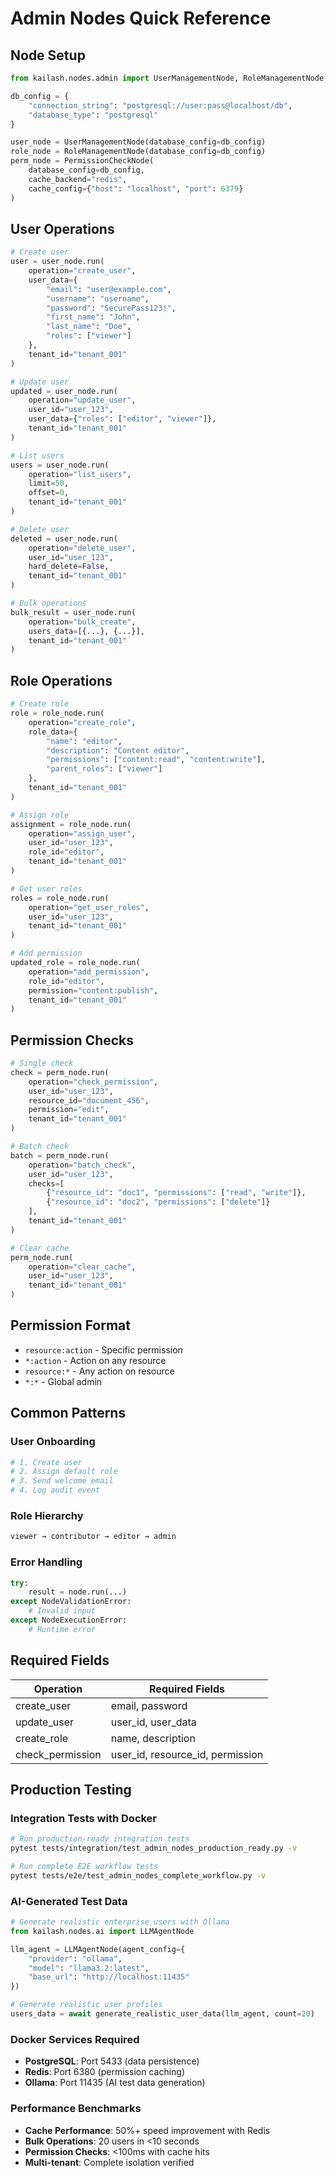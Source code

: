 # Admin Nodes Quick Reference

## Node Setup

```python
from kailash.nodes.admin import UserManagementNode, RoleManagementNode, PermissionCheckNode

db_config = {
    "connection_string": "postgresql://user:pass@localhost/db",
    "database_type": "postgresql"
}

user_node = UserManagementNode(database_config=db_config)
role_node = RoleManagementNode(database_config=db_config)
perm_node = PermissionCheckNode(
    database_config=db_config,
    cache_backend="redis",
    cache_config={"host": "localhost", "port": 6379}
)
```

## User Operations

```python
# Create user
user = user_node.run(
    operation="create_user",
    user_data={
        "email": "user@example.com",
        "username": "username",
        "password": "SecurePass123!",
        "first_name": "John",
        "last_name": "Doe",
        "roles": ["viewer"]
    },
    tenant_id="tenant_001"
)

# Update user
updated = user_node.run(
    operation="update_user",
    user_id="user_123",
    user_data={"roles": ["editor", "viewer"]},
    tenant_id="tenant_001"
)

# List users
users = user_node.run(
    operation="list_users",
    limit=50,
    offset=0,
    tenant_id="tenant_001"
)

# Delete user
deleted = user_node.run(
    operation="delete_user",
    user_id="user_123",
    hard_delete=False,
    tenant_id="tenant_001"
)

# Bulk operations
bulk_result = user_node.run(
    operation="bulk_create",
    users_data=[{...}, {...}],
    tenant_id="tenant_001"
)
```

## Role Operations

```python
# Create role
role = role_node.run(
    operation="create_role",
    role_data={
        "name": "editor",
        "description": "Content editor",
        "permissions": ["content:read", "content:write"],
        "parent_roles": ["viewer"]
    },
    tenant_id="tenant_001"
)

# Assign role
assignment = role_node.run(
    operation="assign_user",
    user_id="user_123",
    role_id="editor",
    tenant_id="tenant_001"
)

# Get user roles
roles = role_node.run(
    operation="get_user_roles",
    user_id="user_123",
    tenant_id="tenant_001"
)

# Add permission
updated_role = role_node.run(
    operation="add_permission",
    role_id="editor",
    permission="content:publish",
    tenant_id="tenant_001"
)
```

## Permission Checks

```python
# Single check
check = perm_node.run(
    operation="check_permission",
    user_id="user_123",
    resource_id="document_456",
    permission="edit",
    tenant_id="tenant_001"
)

# Batch check
batch = perm_node.run(
    operation="batch_check",
    user_id="user_123",
    checks=[
        {"resource_id": "doc1", "permissions": ["read", "write"]},
        {"resource_id": "doc2", "permissions": ["delete"]}
    ],
    tenant_id="tenant_001"
)

# Clear cache
perm_node.run(
    operation="clear_cache",
    user_id="user_123",
    tenant_id="tenant_001"
)
```

## Permission Format

- `resource:action` - Specific permission
- `*:action` - Action on any resource
- `resource:*` - Any action on resource
- `*:*` - Global admin

## Common Patterns

### User Onboarding
```python
# 1. Create user
# 2. Assign default role
# 3. Send welcome email
# 4. Log audit event
```

### Role Hierarchy
```python
viewer → contributor → editor → admin
```

### Error Handling
```python
try:
    result = node.run(...)
except NodeValidationError:
    # Invalid input
except NodeExecutionError:
    # Runtime error
```

## Required Fields

| Operation | Required Fields |
|-----------|----------------|
| create_user | email, password |
| update_user | user_id, user_data |
| create_role | name, description |
| check_permission | user_id, resource_id, permission |

## Production Testing

### Integration Tests with Docker

```bash
# Run production-ready integration tests
pytest tests/integration/test_admin_nodes_production_ready.py -v

# Run complete E2E workflow tests
pytest tests/e2e/test_admin_nodes_complete_workflow.py -v
```

### AI-Generated Test Data

```python
# Generate realistic enterprise users with Ollama
from kailash.nodes.ai import LLMAgentNode

llm_agent = LLMAgentNode(agent_config={
    "provider": "ollama",
    "model": "llama3.2:latest",
    "base_url": "http://localhost:11435"
})

# Generate realistic user profiles
users_data = await generate_realistic_user_data(llm_agent, count=20)
```

### Docker Services Required

- **PostgreSQL**: Port 5433 (data persistence)
- **Redis**: Port 6380 (permission caching)
- **Ollama**: Port 11435 (AI test data generation)

### Performance Benchmarks

- **Cache Performance**: 50%+ speed improvement with Redis
- **Bulk Operations**: 20 users in <10 seconds
- **Permission Checks**: <100ms with cache hits
- **Multi-tenant**: Complete isolation verified
